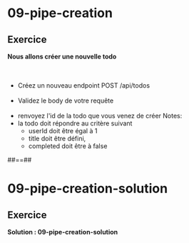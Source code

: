 <!-- .slide: class="exercice" -->
# 09-pipe-creation
## Exercice
**Nous allons créer une nouvelle todo** <br><br><br>

- Créez un nouveau endpoint POST /api/todos<br><br>
- Validez le body de votre requête<br><br>
- renvoyez l'id de la todo que vous venez de créer
Notes:
- la todo doit répondre au critère suivant
    - userId doit être égal à 1
    - title doit être défini,
    - completed doit être à false
    
##==##

<!-- .slide: class="exercice" -->
# 09-pipe-creation-solution
## Exercice
**Solution : 09-pipe-creation-solution**
<!-- .element: class="full-center" -->
